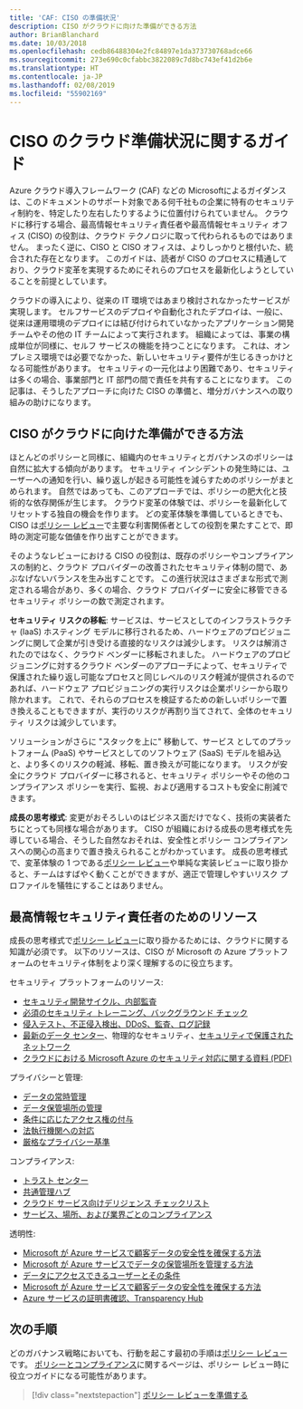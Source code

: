 ```yaml
---
title: 'CAF: CISO の準備状況'
description: CISO がクラウドに向けた準備ができる方法
author: BrianBlanchard
ms.date: 10/03/2018
ms.openlocfilehash: cedb86488304e2fc84897e1da373730768adce66
ms.sourcegitcommit: 273e690c0cfabbc3822089c7d8bc743ef41d2b6e
ms.translationtype: HT
ms.contentlocale: ja-JP
ms.lasthandoff: 02/08/2019
ms.locfileid: "55902169"
---
```

# <a name="ciso-cloud-readiness-guide"></a>CISO のクラウド準備状況に関するガイド

Azure クラウド導入フレームワーク (CAF) などの Microsoftによるガイダンスは、このドキュメントのサポート対象である何千社もの企業に特有のセキュリティ制約を、特定したり左右したりするように位置付けられていません。 クラウドに移行する場合、最高情報セキュリティ責任者や最高情報セキュリティ オフィス (CISO) の役割は、クラウド テクノロジに取って代わられるものではありません。 まったく逆に、CISO と CISO オフィスは、よりしっかりと根付いた、統合された存在となります。 このガイドは、読者が CISO のプロセスに精通しており、クラウド変革を実現するためにそれらのプロセスを最新化しようとしていることを前提としています。

クラウドの導入により、従来の IT 環境ではあまり検討されなかったサービスが実現します。 セルフサービスのデプロイや自動化されたデプロイは、一般に、従来は運用環境のデプロイには結び付けられていなかったアプリケーション開発チームやその他の IT チームによって実行されます。 組織によっては、事業の構成単位が同様に、セルフ サービスの機能を持つことになります。 これは、オンプレミス環境では必要でなかった、新しいセキュリティ要件が生じるきっかけとなる可能性があります。 セキュリティの一元化はより困難であり、セキュリティは多くの場合、事業部門と IT 部門の間で責任を共有することになります。 この記事は、そうしたアプローチに向けた CISO の準備と、増分ガバナンスへの取り組みの助けになります。

## <a name="how-can-the-ciso-prepare-for-the-cloud"></a>CISO がクラウドに向けた準備ができる方法

ほとんどのポリシーと同様に、組織内のセキュリティとガバナンスのポリシーは自然に拡大する傾向があります。 セキュリティ インシデントの発生時には、ユーザーへの通知を行い、繰り返しが起きる可能性を減らすためのポリシーがまとめられます。 自然ではあっても、このアプローチでは、ポリシーの肥大化と技術的な依存関係が生じます。 クラウド変革の体験では、ポリシーを最新化してリセットする独自の機会を作ります。 どの変革体験を準備しているときでも、CISO は[ポリシー レビュー](./what-is-a-cloud-policy-review.md)で主要な利害関係者としての役割を果たすことで、即時の測定可能な価値を作り出すことができます。

そのようなレビューにおける CISO の役割は、既存のポリシーやコンプライアンスの制約と、クラウド プロバイダーの改善されたセキュリティ体制の間で、あぶなげないバランスを生み出すことです。 この進行状況はさまざまな形式で測定される場合があり、多くの場合、クラウド プロバイダーに安全に移管できるセキュリティ ポリシーの数で測定されます。

**セキュリティ リスクの移転**: サービスは、サービスとしてのインフラストラクチャ (IaaS) ホスティング モデルに移行されるため、ハードウェアのプロビジョニングに関して企業が引き受ける直接的なリスクは減少します。 リスクは解消されたのではなく、クラウド ベンダーに移転されました。 ハードウェアのプロビジョニングに対するクラウド ベンダーのアプローチによって、セキュリティで保護された繰り返し可能なプロセスと同じレベルのリスク軽減が提供されるのであれば、ハードウェア プロビジョニングの実行リスクは企業ポリシーから取り除かれます。 これで、それらのプロセスを検証するための新しいポリシーで置き換えることもできますが、実行のリスクが再割り当てされて、全体のセキュリティ リスクは減少しています。

ソリューションがさらに "スタックを上に" 移動して、サービス としてのプラットフォーム (PaaS) やサービスとしてのソフトウェア (SaaS) モデルを組み込と、より多くのリスクの軽減、移転、置き換えが可能になります。 リスクが安全にクラウド プロバイダーに移されると、セキュリティ ポリシーやその他のコンプライアンス ポリシーを実行、監視、および適用するコストも安全に削減できます。

**成長の思考様式**: 変更がおそろしいのはビジネス面だけでなく、技術の実装者たちにとっても同様な場合があります。 CISO が組織における成長の思考様式を先導している場合、そうした自然なおそれは、安全性とポリシー コンプライアンスへの関心の高まりで置き換えられることがわかっています。 成長の思考様式で、変革体験の 1 つである[ポリシー レビュー](./what-is-a-cloud-policy-review.md)や単純な実装レビューに取り掛かると、チームはすばやく動くことができますが、適正で管理しやすいリスク プロファイルを犠牲にすることはありません。

## <a name="resources-for-the-chief-information-security-officer"></a>最高情報セキュリティ責任者のためのリソース

成長の思考様式で[ポリシー レビュー](./what-is-a-cloud-policy-review.md)に取り掛かるためには、クラウドに関する知識が必須です。 以下のリソースは、CISO が Microsoft の Azure プラットフォームのセキュリティ体制をより深く理解するのに役立ちます。

セキュリティ プラットフォームのリソース: 

* [セキュリティ開発サイクル、内部監査](https://www.microsoft.com/sdl/)
* [必須のセキュリティ トレーニング、バックグラウンド チェック](https://downloads.cloudsecurityalliance.org/star/self-assessment/StandardResponsetoRequestforInformationWindowsAzureSecurityPrivacy.docx)
* [侵入テスト、不正侵入検出、DDoS、監査、ログ記録](https://www.microsoft.com/trustcenter/Security/AuditingAndLogging)
* [最新のデータ センター](https://www.microsoft.com/cloud-platform/global-datacenters)、物理的なセキュリティ、[セキュリティで保護されたネットワーク](/azure/security/security-network-overview)
* [クラウドにおける Microsoft Azure のセキュリティ対応に関する資料 (PDF)](http://aka.ms/SecurityResponsePaper)

プライバシーと管理: 

* [データの常時管理](https://www.microsoft.com/trustcenter/Privacy/You-own-your-data)
* [データ保管場所の管理](https://www.microsoft.com/trustcenter/Privacy/Where-your-data-is-located)
* [条件に応じたアクセス権の付与](https://www.microsoft.com/trustcenter/Privacy/Who-can-access-your-data-and-on-what-terms)
* [法執行機関への対応](https://www.microsoft.com/trustcenter/Privacy/Responding-to-govt-agency-requests-for-customer-data)
* [厳格なプライバシー基準](https://www.microsoft.com/TrustCenter/Privacy/We-set-and-adhere-to-stringent-standards)

コンプライアンス: 

* [トラスト センター](https://www.microsoft.com/trustcenter/default.aspx)
* [共通管理ハブ](https://www.microsoft.com/trustcenter/Common-Controls-Hub)
* [クラウド サービス向けデリジェンス チェックリスト](https://www.microsoft.com/trustcenter/Compliance/Due-Diligence-Checklist)
* [サービス、場所、および業界ごとのコンプライアンス](https://www.microsoft.com/trustcenter/Compliance/default.aspx)

透明性: 

* [Microsoft が Azure サービスで顧客データの安全性を確保する方法](https://www.microsoft.com/trustcenter/Transparency/default.aspx)
* [Microsoft が Azure サービスでデータの保管場所を管理する方法](http://azuredatacentermap.azurewebsites.net/)
* [データにアクセスできるユーザーとその条件](https://www.microsoft.com/trustcenter/Privacy/Who-can-access-your-data-and-on-what-terms)
* [Microsoft が Azure サービスで顧客データの安全性を確保する方法](https://www.microsoft.com/trustcenter/Transparency/default.aspx)
* [Azure サービスの証明書確認、Transparency Hub](https://www.microsoft.com/trustcenter/Compliance/default.aspx)

## <a name="next-steps"></a>次の手順

どのガバナンス戦略においても、行動を起こす最初の手順は[ポリシー レビュー](./what-is-a-cloud-policy-review.md)です。 [ポリシーとコンプライアンス](./overview.md)に関するページは、ポリシー レビュー時に役立つガイドになる可能性があります。

> [!div class="nextstepaction"]
> [ポリシー レビューを準備する](./what-is-a-cloud-policy-review.md)